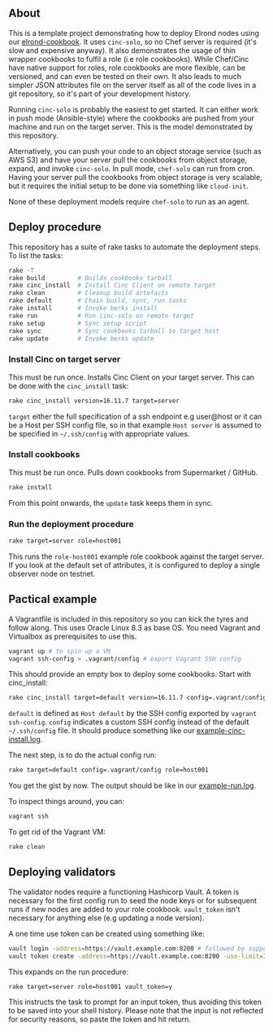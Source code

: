## About

This is a template project demonstrating how to deploy Elrond nodes using our [elrond-cookbook](https://github.com/mr-staker/elrond-cookbook). It uses `cinc-solo`, so no Chef server is required (it's slow and expensive anyway). It also demonstrates the usage of thin wrapper cookbooks to fulfil a role (i.e role cookbooks). While Chef/Cinc have native support for roles, role cookbooks are more flexible, can be versioned, and can even be tested on their own. It also leads to much simpler JSON attributes file on the server itself as all of the code lives in a git repository, so it's part of your development history.

Running `cinc-solo` is probably the easiest to get started. It can either work in push mode (Ansible-style) where the cookbooks are pushed from your machine and run on the target server. This is the model demonstrated by this repository.

Alternatively, you can push your code to an object storage service (such as AWS S3) and have your server pull the cookbooks from object storage, expand, and invoke `cinc-solo`. In pull mode, `chef-solo` can run from cron. Having your server pull the cookbooks from object storage is very scalable, but it requires the initial setup to be done via something like `cloud-init`.

None of these deployment models require `chef-solo` to run as an agent.

## Deploy procedure

This repository has a suite of rake tasks to automate the deployment steps. To list the tasks:

```bash
rake -T
rake build         # Builds cookbooks tarball
rake cinc_install  # Install Cinc Client on remote target
rake clean         # Cleanup build artefacts
rake default       # Chain build, sync, run tasks
rake install       # Invoke berks install
rake run           # Run cinc-solo on remote target
rake setup         # Sync setup script
rake sync          # Sync cookbooks tarball to target host
rake update        # Invoke berks update
```

### Install Cinc on target server

This must be run once. Installs Cinc Client on your target server. This can be done with the `cinc_install` task:

```bash
rake cinc_install version=16.11.7 target=server
```

`target` either the full specification of a ssh endpoint e.g user@host or it can be a Host per SSH config file, so in that example `Host server` is assumed to be specified in `~/.ssh/config` with appropriate values.

### Install cookbooks

This must be run once. Pulls down cookbooks from Supermarket / GitHub.

```bash
rake install
```

From this point onwards, the `update` task keeps them in sync.

### Run the deployment procedure

```bash
rake target=server role=host001
```

This runs the `role-host001` example role cookbook against the target server. If you look at the default set of attributes, it is configured to deploy a single observer node on testnet.

## Pactical example

A Vagrantfile is included in this repository so you can kick the tyres and follow along. This uses Oracle Linux 8.3 as base OS. You need Vagrant and Virtualbox as prerequisites to use this.

```bash
vagrant up # to spin up a VM
vagrant ssh-config > .vagrant/config # export Vagrant SSH config
```

This should provide an empty box to deploy some cookbooks. Start with cinc_install:

```bash
rake cinc_install target=default version=16.11.7 config=.vagrant/config
```

`default` is defined as `Host default` by the SSH config exported by `vagrant ssh-config`. `config` indicates a custom SSH config instead of the default `~/.ssh/config` file. It should produce something like our [example-cinc-install.log](/example-logs/example-cinc-install.log).

The next step, is to do the actual config run:

```bash
rake target=default config=.vagrant/config role=host001
```

You get the gist by now. The output should be like in our [example-run.log](/example-logs/example-run.log).

To inspect things around, you can:

```bash
vagrant ssh
```

To get rid of the Vagrant VM:

```bash
rake clean
```

## Deploying validators

The validator nodes require a functioning Hashicorp Vault. A token is necessary for the first config run to seed the node keys or for subsequent runs if new nodes are added to your role cookbook. `vault_token` isn't necessary for anything else (e.g updating a node version).

A one time use token can be created using something like:

```bash
vault login -address=https://vault.example.com:8200 # followed by supported auth method
vault token create -address=https://vault.example.com:8200 -use-limit=1
```

This expands on the run procedure:

```bash
rake target=server role=host001 vault_token=y
```

This instructs the task to prompt for an input token, thus avoiding this token to be saved into your shell history. Please note that the input is not reflected for security reasons, so paste the token and hit return.

